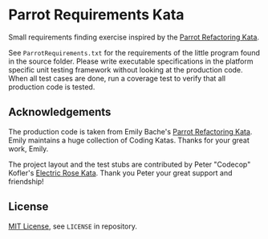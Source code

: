 # Parrot Requirements Kata

Small requirements finding exercise inspired by the [Parrot Refactoring Kata](https://github.com/emilybache/Parrot-Refactoring-Kata).

See `ParrotRequirements.txt` for the requirements of the little program found in the source folder. 
Please write executable specifications in the platform specific unit testing framework without looking at the production code.
When all test cases are done, run a coverage test to verify that all production code is tested.

## Acknowledgements

The production code is taken from Emily Bache's [Parrot Refactoring Kata](https://github.com/emilybache/Parrot-Refactoring-Kata).
Emily maintains a huge collection of Coding Katas. Thanks for your great work, Emily.

The project layout and the test stubs are contributed by Peter "Codecop" Kofler's [Electric Rose Kata](https://github.com/codecop/Electric-Rose-Kata).
Thank you Peter your great support and friendship!

## License

[MIT License](https://opensource.org/licenses/MIT), see `LICENSE` in repository.
